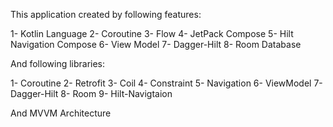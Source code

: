 This application created by following features:

1- Kotlin Language
2- Coroutine
3- Flow
4- JetPack Compose
5- Hilt Navigation Compose
6- View Model
7- Dagger-Hilt
8- Room Database

And following libraries:

1- Coroutine
2- Retrofit
3- Coil
4- Constraint
5- Navigation
6- ViewModel
7- Dagger-Hilt
8- Room
9- Hilt-Navigtaion

And MVVM Architecture

